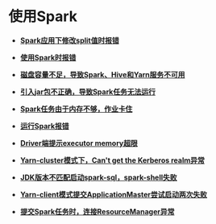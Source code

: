 # 使用Spark<a name="ZH-CN_TOPIC_0168546833"></a>

-   **[Spark应用下修改split值时报错](Spark应用下修改split值时报错.md)**  

-   **[使用Spark时报错](使用Spark时报错.md)**  

-   **[磁盘容量不足，导致Spark、Hive和Yarn服务不可用](磁盘容量不足-导致Spark-Hive和Yarn服务不可用.md)**  

-   **[引入jar包不正确，导致Spark任务无法运行](引入jar包不正确-导致Spark任务无法运行.md)**  

-   **[Spark任务由于内存不够，作业卡住](Spark任务由于内存不够-作业卡住.md)**  

-   **[运行Spark报错](运行Spark报错.md)**  

-   **[Driver端提示executor memory超限](Driver端提示executor-memory超限.md)**  

-   **[Yarn-cluster模式下，Can't get the Kerberos realm异常](Yarn-cluster模式下-Can-t-get-the-Kerberos-realm异常.md)**  

-   **[JDK版本不匹配启动spark-sql，spark-shell失败](JDK版本不匹配启动spark-sql-spark-shell失败.md)**  

-   **[Yarn-client模式提交ApplicationMaster尝试启动两次失败](Yarn-client模式提交ApplicationMaster尝试启动两次失败.md)**  

-   **[提交Spark任务时，连接ResourceManager异常](提交Spark任务时-连接ResourceManager异常.md)**  


